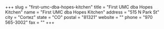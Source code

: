 +++
slug = "first-umc-dba-hopes-kitchen"
title = "First UMC dba Hopes Kitchen"
name = "First UMC dba Hopes Kitchen"
address = "515 N Park St"
city = "Cortez"
state = "CO"
postal = "81321"
website = ""
phone = "970 565-3002"
fax = ""
+++
